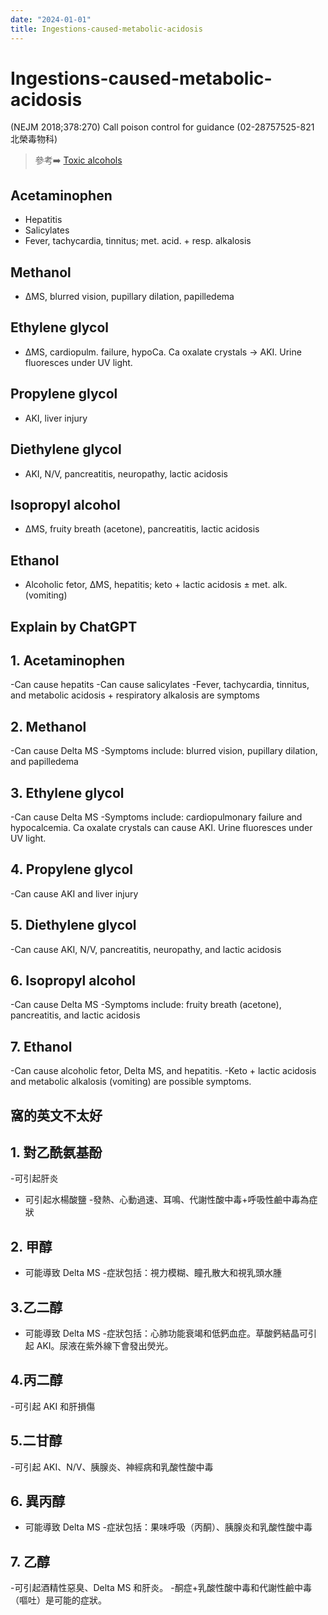 ```yaml
---
date: "2024-01-01"
title: Ingestions-caused-metabolic-acidosis
---
```


# Ingestions-caused-metabolic-acidosis

(NEJM 2018;378:270) Call poison control for guidance (02-28757525-821 北榮毒物科)
> 參考➡️ [Toxic alcohols](https://www.nejm.org/doi/full/10.1056/NEJMra1615295)

## Acetaminophen
* Hepatitis
* Salicylates
* Fever, tachycardia, tinnitus; met. acid. + resp. alkalosis

## Methanol
* ΔMS, blurred vision, pupillary dilation, papilledema

## Ethylene glycol
* ΔMS, cardiopulm. failure, hypoCa. Ca oxalate crystals → AKI. Urine fluoresces under UV light.

## Propylene glycol
* AKI, liver injury

## Diethylene glycol
* AKI, N/V, pancreatitis, neuropathy, lactic acidosis

## Isopropyl alcohol
* ΔMS, fruity breath (acetone), pancreatitis, lactic acidosis

## Ethanol
* Alcoholic fetor, ΔMS, hepatitis; keto + lactic acidosis ± met. alk. (vomiting)

## Explain by ChatGPT

## 1. Acetaminophen
-Can cause hepatits
-Can cause salicylates
-Fever, tachycardia, tinnitus, and metabolic acidosis + respiratory alkalosis are symptoms

## 2. Methanol
-Can cause Delta MS
-Symptoms include: blurred vision, pupillary dilation, and papilledema

## 3. Ethylene glycol
-Can cause Delta MS
-Symptoms include: cardiopulmonary failure and hypocalcemia. Ca oxalate crystals can cause AKI. Urine fluoresces under UV light.

## 4. Propylene glycol
-Can cause AKI and liver injury

## 5. Diethylene glycol
-Can cause AKI, N/V, pancreatitis, neuropathy, and lactic acidosis

## 6. Isopropyl alcohol
-Can cause Delta MS
-Symptoms include: fruity breath (acetone), pancreatitis, and lactic acidosis

## 7. Ethanol
-Can cause alcoholic fetor, Delta MS, and hepatitis.
-Keto + lactic acidosis and metabolic alkalosis (vomiting) are possible symptoms.

## 窩的英文不太好

## 1. 對乙酰氨基酚
-可引起肝炎
- 可引起水楊酸鹽
-發熱、心動過速、耳鳴、代謝性酸中毒+呼吸性鹼中毒為症狀

## 2. 甲醇
- 可能導致 Delta MS
-症狀包括：視力模糊、瞳孔散大和視乳頭水腫

## 3.乙二醇
- 可能導致 Delta MS
-症狀包括：心肺功能衰竭和低鈣血症。草酸鈣結晶可引起 AKI。尿液在紫外線下會發出熒光。

## 4.丙二醇
-可引起 AKI 和肝損傷

## 5.二甘醇
-可引起 AKI、N/V、胰腺炎、神經病和乳酸性酸中毒

## 6. 異丙醇
- 可能導致 Delta MS
-症狀包括：果味呼吸（丙酮）、胰腺炎和乳酸性酸中毒

## 7. 乙醇
-可引起酒精性惡臭、Delta MS 和肝炎。
-酮症+乳酸性酸中毒和代謝性鹼中毒（嘔吐）是可能的症狀。
